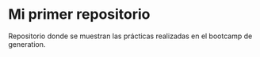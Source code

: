 # Mi primer repositorio 

Repositorio donde se muestran las prácticas 
realizadas en el bootcamp de generation.
